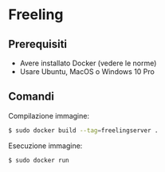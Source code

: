 # Freeling
## Prerequisiti
 - Avere installato Docker (vedere le norme)
 - Usare Ubuntu, MacOS o Windows 10 Pro
## Comandi
Compilazione immagine:
```sh
$ sudo docker build --tag=freelingserver .
```
Esecuzione immagine:
```sh
$ sudo docker run 
```
